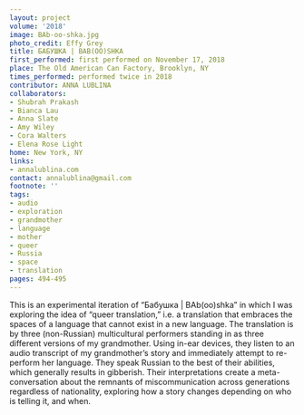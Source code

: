 ```yaml
---
layout: project
volume: '2018'
image: BAb-oo-shka.jpg
photo_credit: Effy Grey
title: БАБУШКА | BAB(OO)SHKA
first_performed: first performed on November 17, 2018
place: The Old American Can Factory, Brooklyn, NY
times_performed: performed twice in 2018
contributor: ANNA LUBLINA
collaborators:
- Shubrah Prakash
- Bianca Lau
- Anna Slate
- Amy Wiley
- Cora Walters
- Elena Rose Light
home: New York, NY
links:
- annalublina.com
contact: annalublina@gmail.com
footnote: ''
tags:
- audio
- exploration
- grandmother
- language
- mother
- queer
- Russia
- space
- translation
pages: 494-495
---
```


This is an experimental iteration of “Бабушка &#124; BAb(oo)shka” in which I was exploring the idea of “queer translation,” i.e. a translation that embraces the spaces of a language that cannot exist in a new language. The translation is by three (non-Russian) multicultural performers standing in as three different versions of my grandmother. Using in-ear devices, they listen to an audio transcript of my grandmother’s story and immediately attempt to re-perform her language. They speak Russian to the best of their abilities, which generally results in gibberish. Their interpretations create a meta-conversation about the remnants of miscommunication across generations regardless of nationality, exploring how a story changes depending on who is telling it, and when.

